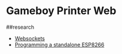 # Gameboy Printer Web

##research
* [Websockets](https://tttapa.github.io/ESP8266/Chap14%20-%20WebSocket.html)
* [Programming a standalone ESP8266](https://www.instructables.com/id/3-Simple-Ways-of-Programming-an-ESP8266-12X-Module/)

